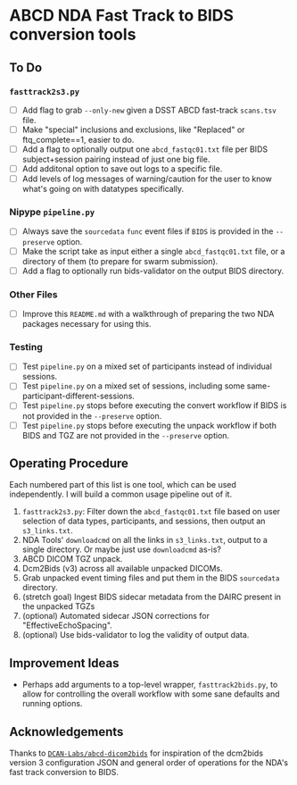 # ABCD NDA Fast Track to BIDS conversion tools

## To Do

### `fasttrack2s3.py`

- [ ] Add flag to grab `--only-new` given a DSST ABCD fast-track `scans.tsv` file.
- [ ] Make "special" inclusions and exclusions, like "Replaced" or ftq_complete==1, easier to do.
- [ ] Add a flag to optionally output one `abcd_fastqc01.txt` file per BIDS subject+session pairing instead of just one big file.
- [ ] Add additonal option to save out logs to a specific file.
- [ ] Add levels of log messages of warning/caution for the user to know what's going on with datatypes specifically.

### Nipype `pipeline.py`

- [ ] Always save the `sourcedata` `func` event files if `BIDS` is provided in the `--preserve` option.
- [ ] Make the script take as input either a single `abcd_fastqc01.txt` file, or a directory of them (to prepare for swarm submission).
- [ ] Add a flag to optionally run bids-validator on the output BIDS directory.

### Other Files

- [ ] Improve this `README.md` with a walkthrough of preparing the two NDA packages necessary for using this.

### Testing

- [ ] Test `pipeline.py` on a mixed set of participants instead of individual sessions.
- [ ] Test `pipeline.py` on a mixed set of sessions, including some same-participant-different-sessions.
- [ ] Test `pipeline.py` stops before executing the convert workflow if BIDS is not provided in the `--preserve` option.
- [ ] Test `pipeline.py` stops before executing the unpack workflow if both BIDS and TGZ are not provided in the `--preserve` option.

## Operating Procedure

Each numbered part of this list is one tool, which can be used independently. I will build a common usage pipeline out of it.

1. `fasttrack2s3.py`: Filter down the `abcd_fastqc01.txt` file based on user selection of data types, participants, and sessions, then output an `s3_links.txt`.
1. NDA Tools' `downloadcmd` on all the links in `s3_links.txt`, output to a single directory. Or maybe just use `downloadcmd` as-is?
1. ABCD DICOM TGZ unpack.
1. Dcm2Bids (v3) across all available unpacked DICOMs.
1. Grab unpacked event timing files and put them in the BIDS `sourcedata` directory.
1. (stretch goal) Ingest BIDS sidecar metadata from the DAIRC present in the unpacked TGZs
1. (optional) Automated sidecar JSON corrections for "EffectiveEchoSpacing".
1. (optional) Use bids-validator to log the validity of output data.

## Improvement Ideas

- Perhaps add arguments to a top-level wrapper, `fasttrack2bids.py`, to allow for controlling the overall workflow with some sane defaults and running options.

## Acknowledgements

Thanks to [`DCAN-Labs/abcd-dicom2bids`](https://github.com/DCAN-Labs/abcd-dicom2bids) for inspiration of the dcm2bids version 3 configuration JSON and general order of operations for the NDA's fast track conversion to BIDS.
